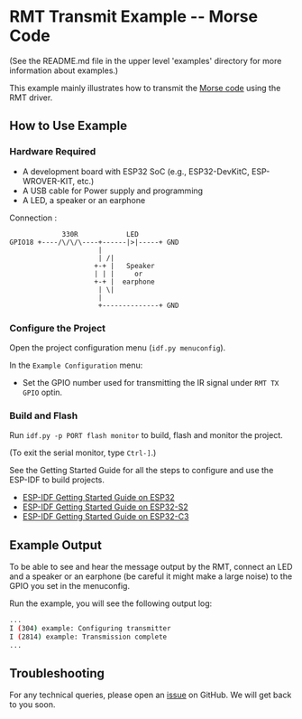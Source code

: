 # RMT Transmit Example -- Morse Code

(See the README.md file in the upper level 'examples' directory for more information about examples.)

This example mainly illustrates how to transmit the [Morse code](https://en.wikipedia.org/wiki/Morse_code) using the RMT driver.

## How to Use Example

### Hardware Required

* A development board with ESP32 SoC (e.g., ESP32-DevKitC, ESP-WROVER-KIT, etc.)
* A USB cable for Power supply and programming
* A LED, a speaker or an earphone

Connection :

```
             330R            LED     
GPIO18 +----/\/\/\----+------|>|-----+ GND
                      |    
                      | /|
                     +-+ |   Speaker
                     | | |     or
                     +-+ |  earphone
                      | \|
                      |
                      +--------------+ GND
```

### Configure the Project

Open the project configuration menu (`idf.py menuconfig`). 

In the `Example Configuration` menu:

* Set the GPIO number used for transmitting the IR signal under `RMT TX GPIO` optin.

### Build and Flash

Run `idf.py -p PORT flash monitor` to build, flash and monitor the project.

(To exit the serial monitor, type ``Ctrl-]``.)

See the Getting Started Guide for all the steps to configure and use the ESP-IDF to build projects.

* [ESP-IDF Getting Started Guide on ESP32](https://docs.espressif.com/projects/esp-idf/en/latest/esp32/get-started/index.html)
* [ESP-IDF Getting Started Guide on ESP32-S2](https://docs.espressif.com/projects/esp-idf/en/latest/esp32s2/get-started/index.html)
* [ESP-IDF Getting Started Guide on ESP32-C3](https://docs.espressif.com/projects/esp-idf/en/latest/esp32c3/get-started/index.html)


## Example Output

To be able to see and hear the message output by the RMT, connect an LED and a speaker or an earphone (be careful it might make a large noise) to the GPIO you set in the menuconfig.

Run the example, you will see the following output log:

``` bash
...
I (304) example: Configuring transmitter
I (2814) example: Transmission complete
...
```

## Troubleshooting

For any technical queries, please open an [issue](https://github.com/espressif/esp-idf/issues) on GitHub. We will get back to you soon.
